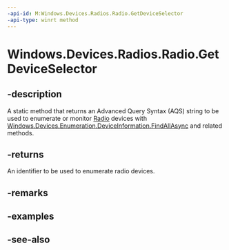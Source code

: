 ```yaml
---
-api-id: M:Windows.Devices.Radios.Radio.GetDeviceSelector
-api-type: winrt method
---
```


<!-- Method syntax
public string GetDeviceSelector()
-->

# Windows.Devices.Radios.Radio.GetDeviceSelector

## -description
A static method that returns an Advanced Query Syntax (AQS) string to be used to enumerate or monitor [Radio](radio.md) devices with [Windows.Devices.Enumeration.DeviceInformation.FindAllAsync](../windows.devices.enumeration/deviceinformation_findallasync_1257462890.md) and related methods.

## -returns
An identifier to be used to enumerate radio devices.

## -remarks

## -examples

## -see-also